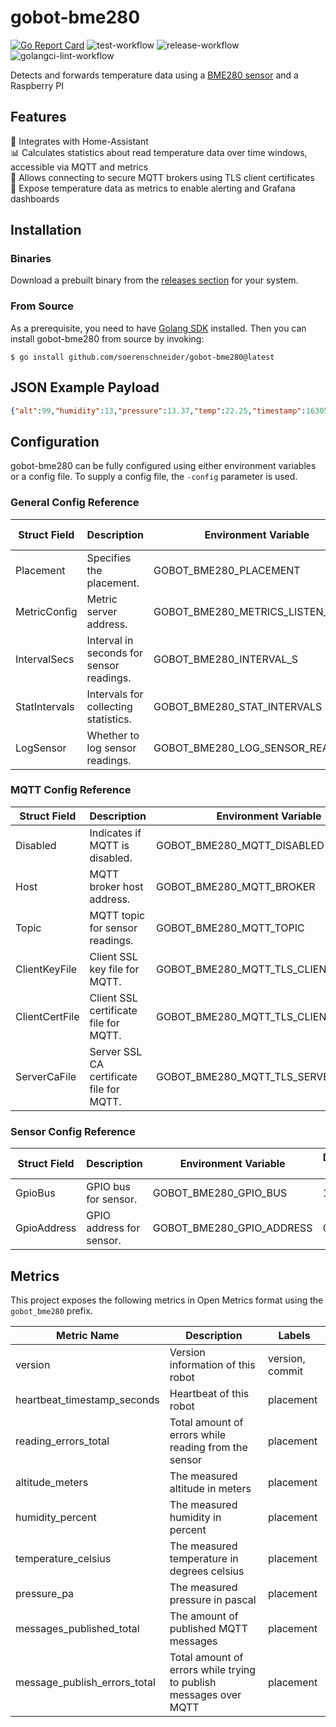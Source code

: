 # gobot-bme280
[![Go Report Card](https://goreportcard.com/badge/github.com/soerenschneider/gobot-bme280)](https://goreportcard.com/report/github.com/soerenschneider/gobot-bme280)
![test-workflow](https://github.com/soerenschneider/gobot-bme280/actions/workflows/test.yaml/badge.svg)
![release-workflow](https://github.com/soerenschneider/gobot-bme280/actions/workflows/release.yaml/badge.svg)
![golangci-lint-workflow](https://github.com/soerenschneider/gobot-bme280/actions/workflows/golangci-lint.yaml/badge.svg)

Detects and forwards temperature data using a [BME280 sensor](https://gobot.io/documentation/drivers/bme280/) and a Raspberry PI

## Features

🤖 Integrates with Home-Assistant<br/>
📊 Calculates statistics about read temperature data over time windows, accessible via MQTT and metrics<br/>
🔐 Allows connecting to secure MQTT brokers using TLS client certificates<br/>
🔭 Expose temperature data as metrics to enable alerting and Grafana dashboards<br/>

## Installation

### Binaries
Download a prebuilt binary from the [releases section](https://github.com/soerenschneider/gobot-bme280/releases) for your system.

### From Source
As a prerequisite, you need to have [Golang SDK](https://go.dev/dl/) installed. Then you can install gobot-bme280 from source by invoking:
```shell
$ go install github.com/soerenschneider/gobot-bme280@latest
```

## JSON Example Payload
```json
{"alt":99,"humidity":13,"pressure":13.37,"temp":22.25,"timestamp":1630563744}
```

## Configuration

gobot-bme280 can be fully configured using either environment variables or a config file. To supply a config file, the `-config` parameter is used.

### General Config Reference
| Struct Field      | Description                                  | Environment Variable              | Default Value   | Validation                               |
|-------------------|----------------------------------------------|-----------------------------------|-----------------|------------------------------------------|
| Placement         | Specifies the placement.                     | GOBOT_BME280_PLACEMENT            | N/A (required)  | required                                 |
| MetricConfig      | Metric server address.                       | GOBOT_BME280_METRICS_LISTEN_ADDR  | N/A (omitempty) | tcp_addr                                 |
| IntervalSecs      | Interval in seconds for sensor readings.     | GOBOT_BME280_INTERVAL_S           | 30              | min=30,max=300                           |
| StatIntervals     | Intervals for collecting statistics.         | GOBOT_BME280_STAT_INTERVALS       | N/A (dive)      | dive,min=10,max=3600                     |
| LogSensor         | Whether to log sensor readings.              | GOBOT_BME280_LOG_SENSOR_READINGS  | false           | N/A                                      |

### MQTT Config Reference
| Struct Field      | Description                               | Environment Variable                  | Default Value                                 | Validation                              |
|-------------------|-------------------------------------------|---------------------------------------|-----------------------------------------------|-----------------------------------------|
| Disabled          | Indicates if MQTT is disabled.            | GOBOT_BME280_MQTT_DISABLED            | false                                         | N/A                                     |
| Host              | MQTT broker host address.                 | GOBOT_BME280_MQTT_BROKER              | N/A (required_if=Disabled false, mqtt_broker) | required_if=Disabled false, mqtt_broker |
| Topic             | MQTT topic for sensor readings.           | GOBOT_BME280_MQTT_TOPIC               | N/A (required_if=Disabled false, mqtt_topic)  | required_if=Disabled false, mqtt_topic  |
| ClientKeyFile     | Client SSL key file for MQTT.             | GOBOT_BME280_MQTT_TLS_CLIENT_KEY_FILE | N/A (required_unless=ClientCertFile '', file) | required_unless=ClientCertFile '', file |
| ClientCertFile    | Client SSL certificate file for MQTT.     | GOBOT_BME280_MQTT_TLS_CLIENT_CRT_FILE | N/A (required_unless=ClientKeyFile '', file)  | required_unless=ClientKeyFile '', file  |
| ServerCaFile      | Server SSL CA certificate file for MQTT.  | GOBOT_BME280_MQTT_TLS_SERVER_CA_FILE  | N/A (omitempty, file)                         | required_unless=ClientKeyFile '', file  |

### Sensor Config Reference
| Struct Field      | Description               | Environment Variable          | Default Value | Validation      |
|-------------------|---------------------------|-------------------------------|---------------|-----------------|
| GpioBus           | GPIO bus for sensor.      | GOBOT_BME280_GPIO_BUS         | 1             | gte=0           |
| GpioAddress       | GPIO address for sensor.  | GOBOT_BME280_GPIO_ADDRESS     | 0x76          | gte=1,lte=200   |


## Metrics

This project exposes the following metrics in Open Metrics format using the `gobot_bme280` prefix.

| Metric Name                  | Description                                                       | Labels          |
|------------------------------|-------------------------------------------------------------------|-----------------|
| version                      | Version information of this robot                                 | version, commit |
| heartbeat_timestamp_seconds  | Heartbeat of this robot                                           | placement       |
| reading_errors_total         | Total amount of errors while reading from the sensor              | placement       |
| altitude_meters              | The measured altitude in meters                                   | placement       |
| humidity_percent             | The measured humidity in percent                                  | placement       |
| temperature_celsius          | The measured temperature in degrees celsius                       | placement       |
| pressure_pa                  | The measured pressure in pascal                                   | placement       |
| messages_published_total     | The amount of published MQTT messages                             | placement       |
| message_publish_errors_total | Total amount of errors while trying to publish messages over MQTT | placement       |
